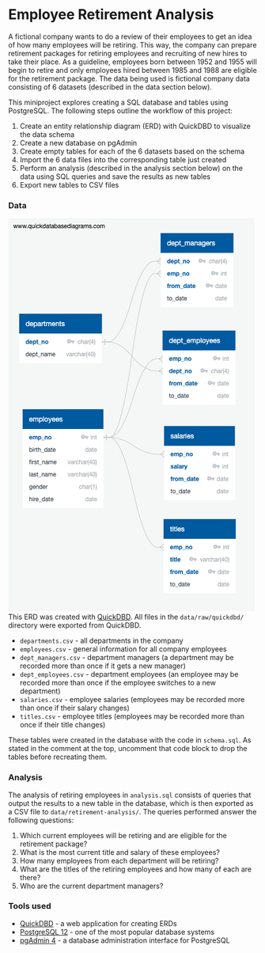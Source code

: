 # Employee Retirement Analysis

A fictional company wants to do a review of their employees to get an idea of how many employees will be retiring. This way, the company can prepare retirement packages for retiring employees and recruiting of new hires to take their place. As a guideline, employees born between 1952 and 1955 will begin to retire and only employees hired between 1985 and 1988 are eligible for the retirement package. The data being used is fictional company data consisting of 6 datasets (described in the data section below).

This miniproject explores creating a SQL database and tables using PostgreSQL. The following steps outline the workflow of this project:
1. Create an entity relationship diagram (ERD) with QuickDBD to visualize the data schema
2. Create a new database on pgAdmin
3. Create empty tables for each of the 6 datasets based on the schema
4. Import the 6 data files into the corresponding table just created
5. Perform an analysis (described in the analysis section below) on the data using SQL queries and save the results as new tables
6. Export new tables to CSV files

### Data
![Data schema](data/raw/quickdbd/ERD.png)<br />
This ERD was created with [QuickDBD](https://www.quickdatabasediagrams.com/). All files in the `data/raw/quickdbd/` directory were exported from QuickDBD.

- `departments.csv` - all departments in the company
- `employees.csv` - general information for all company employees
- `dept_managers.csv` - department managers (a department may be recorded more than once if it gets a new manager)
- `dept_employees.csv` - department employees (an employee may be recorded more than once if the employee switches to a new department)
- `salaries.csv` - employee salaries (employees may be recorded more than once if their salary changes)
- `titles.csv` - employee titles (employees may be recorded more than once if their title changes)

These tables were created in the database with the code in `schema.sql`. As stated in the comment at the top, uncomment that code block to drop the tables before recreating them.

### Analysis
The analysis of retiring employees in `analysis.sql` consists of queries that output the results to a new table in the database, which is then exported as a CSV file to `data/retirement-analysis/`. The queries performed answer the following questions:
1. Which current employees will be retiring and are eligible for the retirement package?
2. What is the most current title and salary of these employees?
3. How many employees from each department will be retiring?
4. What are the titles of the retiring employees and how many of each are there?
5. Who are the current department managers?

### Tools used
- [QuickDBD](https://www.quickdatabasediagrams.com/) - a web application for creating ERDs
- [PostgreSQL 12](https://www.postgresql.org/) - one of the most popular database systems
- [pgAdmin 4](https://www.pgadmin.org/) - a database administration interface for PostgreSQL
